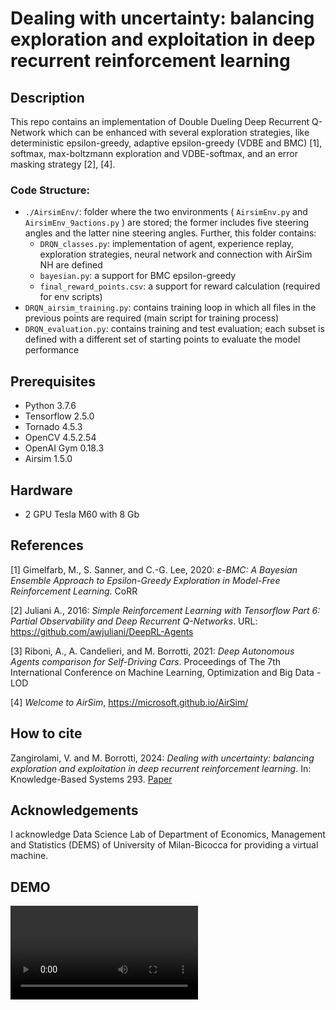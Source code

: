 # Dealing with uncertainty: balancing exploration and exploitation in deep recurrent reinforcement learning

## **Description**

This repo contains an implementation of Double Dueling Deep Recurrent Q-Network which can be enhanced with several exploration strategies, like deterministic epsilon-greedy, adaptive epsilon-greedy (VDBE and BMC) [1], softmax, max-boltzmann exploration and VDBE-softmax, and an error masking strategy [2], [4]. 

### **Code Structure:**
* <code>./AirsimEnv/</code>: folder where the two environments ( <code>AirsimEnv.py</code> and <code>AirsimEnv_9actions.py</code> ) are stored; the former includes five steering angles and the latter nine steering angles. Further, this folder contains:
  * <code>DRQN_classes.py</code>: implementation of agent, experience replay, exploration strategies, neural network and connection with AirSim NH are defined
  * <code>bayesian.py</code>: a support for BMC epsilon-greedy
  * <code>final_reward_points.csv</code>: a support for reward calculation (required for env scripts)
* <code>DRQN_airsim_training.py</code>: contains training loop in which all files in the previous points are required (main script for training process)
* <code>DRQN_evaluation.py</code>: contains training and test evaluation; each subset is defined with a different set of starting points to evaluate the model performance

## **Prerequisites**
  * Python 3.7.6 
  * Tensorflow 2.5.0
  * Tornado 4.5.3
  * OpenCV 4.5.2.54
  * OpenAI Gym 0.18.3
  * Airsim 1.5.0
  
## **Hardware**
  * 2 GPU Tesla M60 with 8 Gb
 
## **References**
[1] Gimelfarb, M., S. Sanner, and C.-G. Lee, 2020: *ε-BMC: A Bayesian Ensemble Approach to Epsilon-Greedy Exploration in Model-Free Reinforcement Learning*. CoRR 

[2] Juliani A., 2016: *Simple Reinforcement Learning with Tensorflow Part 6: Partial Observability and Deep Recurrent Q-Networks*. URL: https://github.com/awjuliani/DeepRL-Agents

[3] Riboni, A., A. Candelieri, and M. Borrotti, 2021: *Deep Autonomous Agents comparison for Self-Driving Cars*. Proceedings of The 7th International Conference on Machine Learning, Optimization and Big Data - LOD 
  
[4] *Welcome to AirSim*, https://microsoft.github.io/AirSim/
 
## **How to cite**

Zangirolami, V. and M. Borrotti, 2024: *Dealing with uncertainty: balancing exploration and exploitation in deep recurrent reinforcement learning*. In: Knowledge-Based Systems 293. [Paper](https://doi.org/10.1016/j.knosys.2024.111663)

## **Acknowledgements**
I acknowledge Data Science Lab of Department of Economics, Management and Statistics (DEMS) of University of Milan-Bicocca for providing a virtual machine.

## **DEMO**
<video src="https://user-images.githubusercontent.com/78240304/149147549-29936bd7-f629-4b66-a125-ddcd50443bcb.mp4">.


